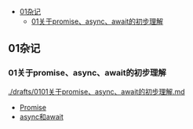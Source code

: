 
<!-- @import "[TOC]" {cmd="toc" depthFrom=2 depthTo=6 orderedList=false} -->

<!-- code_chunk_output -->

- [01杂记](#01杂记)
  - [01关于promise、async、await的初步理解](#01关于promise-async-await的初步理解)

<!-- /code_chunk_output -->

## 01杂记
### 01关于promise、async、await的初步理解
[./drafts/0101关于promise、async、await的初步理解.md](./drafts/0101关于promise、async、await的初步理解.md)

- [Promise](./drafts/0101关于promise、async、await的初步理解.md#promise)
- [async和await](./drafts/0101关于promise、async、await的初步理解.md#async和await)
